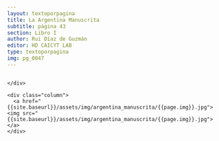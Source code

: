 ```yaml
---
layout: textoporpagina
title: La Argentina Manuscrita
subtitle: página 43
section: Libro I
author: Rui Díaz de Guzmán
editor: HD CAICYT LAB
type: textoporpagina
img: pg_0047
---
```


<div class="row">
    <div class="column">


    </div>

    <div class="column">
      <a href="{{site.baseurl}}/assets/img/argentina_manuscrita/{{page.img}}.jpg"><img src="{{site.baseurl}}/assets/img/argentina_manuscrita/{{page.img}}.jpg"></a>
    </div>
</div>